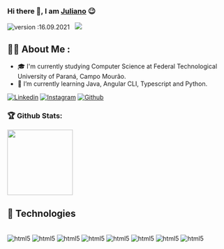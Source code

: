 ### Hi there 👋, I am [Juliano](https://github.com/JulianoShinohara) 😉

![version :16.09.2021](https://img.shields.io/badge/version-16.09.2021-informational) &nbsp;
![](https://img.shields.io/github/followers/julianoshinohara?style=social)

## 👨‍🎓 About Me :
- 🎓 I'm currently studying Computer Science at Federal Technological University of Paraná, Campo Mourão.
- 📕 I’m currently learning Java, Angular CLI, Typescript and Python.

[![Linkedin](https://img.shields.io/badge/LinkedIn-0077B5?style=for-the-badge&logo=linkedin&logoColor=white
)](https://www.linkedin.com/in/juliano-shinohara-5619531ab/)
[![Instagram](https://img.shields.io/badge/Instagram-E4405F?style=for-the-badge&logo=instagram&logoColor=white
)](https://www.instagram.com/juliano.shinohara/)
[![Github](https://img.shields.io/badge/GitHub-100000?style=for-the-badge&logo=github&logoColor=white)](https://github.com/JulianoShinohara/)

### 🏆 Github Stats:
<p align="left">
    <a href="https://github.com/JulianoShinohara">
        <img height="150em" src="https://github-readme-stats-jha-vineet69.vercel.app/api?username=JulianoShinohara&hide=stars&show_icons=true&theme=tokyonight&count_private=true" />
<!--         <img height="150em" src="https://github-readme-stats.vercel.app/api/top-langs/?username=henrque&hide=smalltalk&theme=dark&layout=compact&langs_count=6" />  -->
    </a>
</p>




## :wrench: Technologies

<div style="display: inline_block"><br/>
   <img align="center" alt="html5" src="https://img.shields.io/badge/HTML-239120?style=for-the-badge&logo=html5&logoColor=white"/>
   <img align="center" alt="html5" src="https://img.shields.io/badge/CSS-239120?&style=for-the-badge&logo=css3&logoColor=white"/>
   <img align="center" alt="html5" src="https://img.shields.io/badge/C-00599C?style=for-the-badge&logo=c&logoColor=white"/>
   <img align="center" alt="html5" src="https://img.shields.io/badge/Angular-DD0031?style=for-the-badge&logo=angular&logoColor=white"/>
   <img align="center" alt="html5" src="https://img.shields.io/badge/PostgreSQL-316192?style=for-the-badge&logo=postgresql&logoColor=white"/>
   <img align="center" alt="html5" src="https://img.shields.io/badge/Python-14354C?style=for-the-badge&logo=python&logoColor=white"/>
   <img align="center" alt="html5" src="https://img.shields.io/badge/Lua-2C2D72?style=for-the-badge&logo=lua&logoColor=white"/>
   <img align="center" alt="html5" src="https://img.shields.io/badge/Ruby-CC342D?style=for-the-badge&logo=ruby&logoColor=white"/>
  
 </div><br/>
 
 
